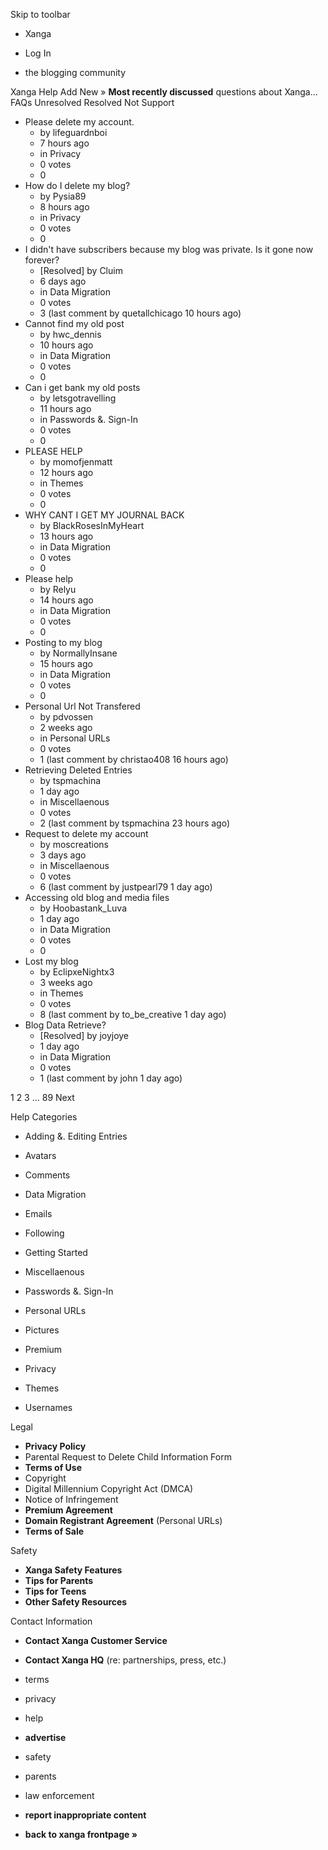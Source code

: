 Skip to toolbar

*   Xanga

*   Log In

*   the blogging community

Xanga Help Add New » **Most recently discussed** questions about Xanga… FAQs Unresolved Resolved Not Support

*   Please delete my account.
    *   by lifeguardnboi
    *   7 hours ago
    *   in Privacy
    *   0 votes
    *   0
*   How do I delete my blog?
    *   by Pysia89
    *   8 hours ago
    *   in Privacy
    *   0 votes
    *   0
*   I didn't have subscribers because my blog was private. Is it gone now forever?
    *   \[Resolved\] by Cluim
    *   6 days ago
    *   in Data Migration
    *   0 votes
    *   3 (last comment by quetallchicago 10 hours ago)
*   Cannot find my old post
    *   by hwc\_dennis
    *   10 hours ago
    *   in Data Migration
    *   0 votes
    *   0
*   Can i get bank my old posts
    *   by letsgotravelling
    *   11 hours ago
    *   in Passwords &. Sign-In
    *   0 votes
    *   0
*   PLEASE HELP
    *   by momofjenmatt
    *   12 hours ago
    *   in Themes
    *   0 votes
    *   0
*   WHY CANT I GET MY JOURNAL BACK
    *   by BlackRosesInMyHeart
    *   13 hours ago
    *   in Data Migration
    *   0 votes
    *   0
*   Please help
    *   by Relyu
    *   14 hours ago
    *   in Data Migration
    *   0 votes
    *   0
*   Posting to my blog
    *   by NormallyInsane
    *   15 hours ago
    *   in Data Migration
    *   0 votes
    *   0
*   Personal Url Not Transfered
    *   by pdvossen
    *   2 weeks ago
    *   in Personal URLs
    *   0 votes
    *   1 (last comment by christao408 16 hours ago)
*   Retrieving Deleted Entries
    *   by tspmachina
    *   1 day ago
    *   in Miscellaenous
    *   0 votes
    *   2 (last comment by tspmachina 23 hours ago)
*   Request to delete my account
    *   by moscreations
    *   3 days ago
    *   in Miscellaenous
    *   0 votes
    *   6 (last comment by justpearl79 1 day ago)
*   Accessing old blog and media files
    *   by Hoobastank\_Luva
    *   1 day ago
    *   in Data Migration
    *   0 votes
    *   0
*   Lost my blog
    *   by EclipxeNightx3
    *   3 weeks ago
    *   in Themes
    *   0 votes
    *   8 (last comment by to\_be\_creative 1 day ago)
*   Blog Data Retrieve?
    *   \[Resolved\] by joyjoye
    *   1 day ago
    *   in Data Migration
    *   0 votes
    *   1 (last comment by john 1 day ago)

1 2 3 ... 89 Next

Help Categories

*   Adding &. Editing Entries
*   Avatars
*   Comments
*   Data Migration
*   Emails
*   Following
*   Getting Started
*   Miscellaenous

*   Passwords &. Sign-In
*   Personal URLs
*   Pictures
*   Premium
*   Privacy
*   Themes
*   Usernames

Legal

*   **Privacy Policy**
*   Parental Request to Delete Child Information Form
*   **Terms of Use**
*   Copyright
*   Digital Millennium Copyright Act (DMCA)
*   Notice of Infringement
*   **Premium Agreement**
*   **Domain Registrant Agreement** (Personal URLs)
*   **Terms of Sale**

Safety

*   **Xanga Safety Features**
*   **Tips for Parents**
*   **Tips for Teens**
*   **Other Safety Resources**

Contact Information

*   **Contact Xanga Customer Service**
*   **Contact Xanga HQ** (re: partnerships, press, etc.)

*   terms
*   privacy
*   help
*   **advertise**

*   safety
*   parents
*   law enforcement
*   **report inappropriate content**

*   **back to xanga frontpage »**